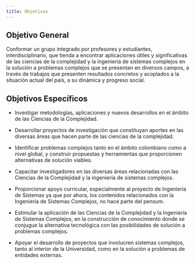 ```yaml
---
title: Objetivos
---
```



## Objetivo General

Conformar un grupo integrado por profesores y estudiantes, interdisciplinario, que tienda a encontrar aplicaciones útiles y significativas de las ciencias de la complejidad y la ingeniería de sistemas complejos en la solución a problemas complejos que se presentan en diversos campos, a través de trabajos que presenten resultados concretos y acoplados a la situación actual del país, a su dinámica y progreso social.


## Objetivos Específicos

- Investigar metodologías, aplicaciones y nuevos desarrollos en el ámbito de las Ciencias de la Complejidad. 

- Desarrollar proyectos de investigación que constituyan aportes en las diversas áreas que hacen parte de las ciencias de la complejidad.

- Identificar problemas complejos tanto en el ámbito colombiano como a nivel global, y construir propuestas y herramientas que proporcionen alternativas de solución viables.

- Capacitar investigadores en las diversas áreas relacionadas con las Ciencias de la Complejidad y la ingeniería de sistemas complejos.

- Proporcionar apoyo curricular, especialmente al proyecto de Ingeniería de Sistemas ya que por ahora, los contenidos relacionados con la Ingeniería de Sistemas Complejos, no hace parte del pensum.

- Estimular la aplicación de las Ciencias de la Complejidad y la Ingeniería de Sistemas Complejos, en la construcción de conocimiento donde se conjugue la alternativa tecnológica con las posibilidades de solución a problemas complejos.

- Apoyar el desarrollo de proyectos que involucren sistemas complejos, tanto al interior de la Universidad, como en la solución a problemas de entidades externas.

